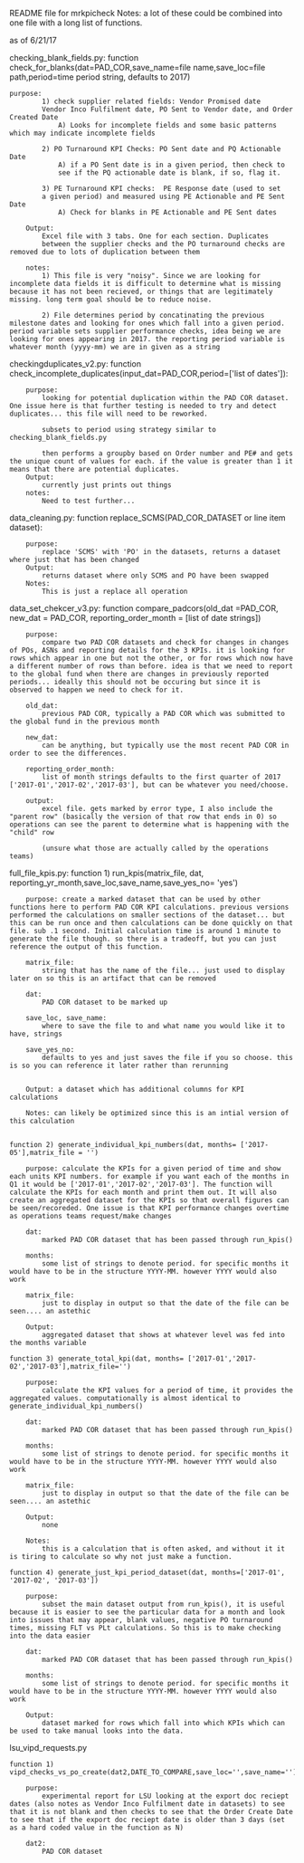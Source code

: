 README file for mrkpicheck
Notes: a lot of these could be combined into one file with a long list of functions.

as of 6/21/17

checking_blank_fields.py: 
	function check_for_blanks(dat=PAD_COR,save_name=file name,save_loc=file path,period=time period string, defaults to 2017)
		
    purpose: 
			1) check supplier related fields: Vendor Promised date
			Vendor Inco Fulfilment date, PO Sent to Vendor date, and Order Created Date
				A) Looks for incomplete fields and some basic patterns which may indicate incomplete fields

			2) PO Turnaround KPI Checks: PO Sent date and PQ Actionable Date
				A) if a PO Sent date is in a given period, then check to
				see if the PQ actionable date is blank, if so, flag it.

			3) PE Turnaround KPI checks:  PE Response date (used to set
			a given period) and measured using PE Actionable and PE Sent Date
				A) Check for blanks in PE Actionable and PE Sent dates

		Output: 
			Excel file with 3 tabs. One for each section. Duplicates
			between the supplier checks and the PO turnaround checks are removed due to lots of duplication between them

		notes: 
			1) This file is very "noisy". Since we are looking for incomplete data fields it is difficult to determine what is missing because it has not been recieved, or things that are legitimately missing. long term goal should be to reduce noise.

			2) File determines period by concatinating the previous milestone dates and looking for ones which fall into a given period. period variable sets supplier performance checks, idea being we are looking for ones appearing in 2017. the reporting period variable is whatever month (yyyy-mm) we are in given as a string

checkingduplicates_v2.py:
	function check_incomplete_duplicates(input_dat=PAD_COR,period=['list of dates']):
	
		purpose: 
			looking for potential duplication within the PAD COR dataset. One issue here is that further testing is needed to try and detect duplicates... this file will need to be reworked. 

			subsets to period using strategy similar to checking_blank_fields.py 

			then performs a groupby based on Order number and PE# and gets the unique count of values for each. if the value is greater than 1 it means that there are potential duplicates.
		Output:
			currently just prints out things
		notes:
			Need to test further...


data_cleaning.py:
	function replace_SCMS(PAD_COR_DATASET or line item dataset):

		purpose: 
			replace 'SCMS' with 'PO' in the datasets, returns a dataset where just that has been changed
		Output:
			returns dataset where only SCMS and PO have been swapped
		Notes: 
			This is just a replace all operation

data_set_chekcer_v3.py:
	function compare_padcors(old_dat =PAD_COR, new_dat = PAD_COR, reporting_order_month = [list of date strings])

		purpose: 
			compare two PAD COR datasets and check for changes in changes of POs, ASNs and reporting details for the 3 KPIs. it is looking for rows which appear in one but not the other, or for rows which now have a different number of rows than before. idea is that we need to report to the global fund when there are changes in previously reported periods... ideally this should not be occuring but since it is observed to happen we need to check for it.

		old_dat: 
			previous PAD COR, typically a PAD COR which was submitted to the global fund in the previous month

		new_dat: 
			can be anything, but typically use the most recent PAD COR in order to see the differences.

		reporting_order_month: 
			list of month strings defaults to the first quarter of 2017 ['2017-01','2017-02','2017-03'], but can be whatever you need/choose. 

		output:
			excel file. gets marked by error type, I also include the "parent row" (basically the version of that row that ends in 0) so operations can see the parent to determine what is happening with the "child" row 

			(unsure what those are actually called by the operations teams)

full_file_kpis.py:
	function 1) run_kpis(matrix_file, dat, reporting_yr_month,save_loc,save_name,save_yes_no= 'yes')

		purpose: create a marked dataset that can be used by other functions here to perform PAD COR KPI calculations. previous versions performed the calculations on smaller sections of the dataset... but this can be run once and then calculations can be done quickly on that file. sub .1 second. Initial calculation time is around 1 minute to generate the file though. so there is a tradeoff, but you can just reference the output of this function. 

		matrix_file: 
			string that has the name of the file... just used to display later on so this is an artifact that can be removed

		dat: 
			PAD COR dataset to be marked up

		save_loc, save_name: 
			where to save the file to and what name you would like it to have, strings

		save_yes_no: 
			defaults to yes and just saves the file if you so choose. this is so you can reference it later rather than rerunning


		Output: a dataset which has additional columns for KPI calculations

		Notes: can likely be optimized since this is an intial version of this calculation


	function 2) generate_individual_kpi_numbers(dat, months= ['2017-05'],matrix_file = '')

		purpose: calculate the KPIs for a given period of time and show each units KPI numbers. for example if you want each of the months in Q1 it would be ['2017-01','2017-02','2017-03']. The function will calculate the KPIs for each month and print them out. It will also create an aggregated dataset for the KPIs so that overall figures can be seen/recoreded. One issue is that KPI performance changes overtime as operations teams request/make changes

		dat: 
			marked PAD COR dataset that has been passed through run_kpis()

		months: 
			some list of strings to denote period. for specific months it would have to be in the structure YYYY-MM. however YYYY would also work

		matrix_file: 
			just to display in output so that the date of the file can be seen.... an astethic 

		Output: 
			aggregated dataset that shows at whatever level was fed into the months variable

	function 3) generate_total_kpi(dat, months= ['2017-01','2017-02','2017-03'],matrix_file='')

		purpose: 
			calculate the KPI values for a period of time, it provides the aggregated values. computationally is almost identical to generate_individual_kpi_numbers()

		dat:
			marked PAD COR dataset that has been passed through run_kpis()

		months:
			some list of strings to denote period. for specific months it would have to be in the structure YYYY-MM. however YYYY would also work

		matrix_file: 
			just to display in output so that the date of the file can be seen.... an astethic 

		Output: 
			none

		Notes: 
			this is a calculation that is often asked, and without it it is tiring to calculate so why not just make a function. 

	function 4) generate_just_kpi_period_dataset(dat, months=['2017-01', '2017-02', '2017-03'])

		purpose: 
			subset the main dataset output from run_kpis(), it is useful because it is easier to see the particular data for a month and look into issues that may appear, blank values, negative PO turnaround times, missing FLT vs PLt calculations. So this is to make checking into the data easier

		dat: 
			marked PAD COR dataset that has been passed through run_kpis()

		months: 
			some list of strings to denote period. for specific months it would have to be in the structure YYYY-MM. however YYYY would also work

		Output: 
			dataset marked for rows which fall into which KPIs which can be used to take manual looks into the data. 

lsu_vipd_requests.py

	function 1) vipd_checks_vs_po_create(dat2,DATE_TO_COMPARE,save_loc='',save_name='')

		purpose: 
			experimental report for LSU looking at the export doc reciept dates (also notes as Vendor Inco Fulfilment date in datasets) to see that it is not blank and then checks to see that the Order Create Date to see that if the export doc reciept date is older than 3 days (set as a hard coded value in the function as N)

		dat2: 
			PAD COR dataset
		






